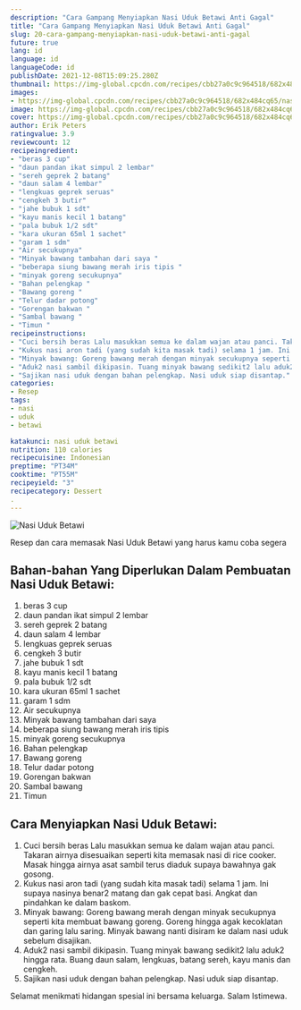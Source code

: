 ```yaml
---
description: "Cara Gampang Menyiapkan Nasi Uduk Betawi Anti Gagal"
title: "Cara Gampang Menyiapkan Nasi Uduk Betawi Anti Gagal"
slug: 20-cara-gampang-menyiapkan-nasi-uduk-betawi-anti-gagal
future: true
lang: id
language: id
languageCode: id
publishDate: 2021-12-08T15:09:25.280Z 
thumbnail: https://img-global.cpcdn.com/recipes/cbb27a0c9c964518/682x484cq65/nasi-uduk-betawi-foto-resep-utama.png
images:
- https://img-global.cpcdn.com/recipes/cbb27a0c9c964518/682x484cq65/nasi-uduk-betawi-foto-resep-utama.png
image: https://img-global.cpcdn.com/recipes/cbb27a0c9c964518/682x484cq65/nasi-uduk-betawi-foto-resep-utama.png
cover: https://img-global.cpcdn.com/recipes/cbb27a0c9c964518/682x484cq65/nasi-uduk-betawi-foto-resep-utama.png
author: Erik Peters
ratingvalue: 3.9
reviewcount: 12
recipeingredient:
- "beras 3 cup"
- "daun pandan ikat simpul 2 lembar"
- "sereh geprek 2 batang"
- "daun salam 4 lembar"
- "lengkuas geprek seruas"
- "cengkeh 3 butir"
- "jahe bubuk 1 sdt"
- "kayu manis kecil 1 batang"
- "pala bubuk 1/2 sdt"
- "kara ukuran 65ml 1 sachet"
- "garam 1 sdm"
- "Air secukupnya"
- "Minyak bawang tambahan dari saya "
- "beberapa siung bawang merah iris tipis "
- "minyak goreng secukupnya"
- "Bahan pelengkap "
- "Bawang goreng "
- "Telur dadar potong"
- "Gorengan bakwan "
- "Sambal bawang "
- "Timun "
recipeinstructions:
- "Cuci bersih beras Lalu masukkan semua ke dalam wajan atau panci. Takaran airnya disesuaikan seperti kita memasak nasi di rice cooker. Masak hingga airnya asat sambil terus diaduk supaya bawahnya gak gosong."
- "Kukus nasi aron tadi (yang sudah kita masak tadi) selama 1 jam. Ini supaya nasinya benar2 matang dan gak cepat basi. Angkat dan pindahkan ke dalam baskom."
- "Minyak bawang: Goreng bawang merah dengan minyak secukupnya seperti kita membuat bawang goreng. Goreng hingga agak kecoklatan dan garing lalu saring. Minyak bawang nanti disiram ke dalam nasi uduk sebelum disajikan."
- "Aduk2 nasi sambil dikipasin. Tuang minyak bawang sedikit2 lalu aduk2 hingga rata. Buang daun salam, lengkuas, batang sereh, kayu manis dan cengkeh."
- "Sajikan nasi uduk dengan bahan pelengkap. Nasi uduk siap disantap."
categories:
- Resep
tags:
- nasi
- uduk
- betawi

katakunci: nasi uduk betawi 
nutrition: 110 calories
recipecuisine: Indonesian
preptime: "PT34M"
cooktime: "PT55M"
recipeyield: "3"
recipecategory: Dessert
. 
---
```



![Nasi Uduk Betawi](https://img-global.cpcdn.com/recipes/cbb27a0c9c964518/682x484cq65/nasi-uduk-betawi-foto-resep-utama.png)

Resep dan cara memasak  Nasi Uduk Betawi yang harus kamu coba segera

<!--inarticleads1-->

## Bahan-bahan Yang Diperlukan Dalam Pembuatan Nasi Uduk Betawi:

1. beras 3 cup
1. daun pandan ikat simpul 2 lembar
1. sereh geprek 2 batang
1. daun salam 4 lembar
1. lengkuas geprek seruas
1. cengkeh 3 butir
1. jahe bubuk 1 sdt
1. kayu manis kecil 1 batang
1. pala bubuk 1/2 sdt
1. kara ukuran 65ml 1 sachet
1. garam 1 sdm
1. Air secukupnya
1. Minyak bawang tambahan dari saya 
1. beberapa siung bawang merah iris tipis 
1. minyak goreng secukupnya
1. Bahan pelengkap 
1. Bawang goreng 
1. Telur dadar potong
1. Gorengan bakwan 
1. Sambal bawang 
1. Timun 



<!--inarticleads2-->

## Cara Menyiapkan Nasi Uduk Betawi:

1. Cuci bersih beras Lalu masukkan semua ke dalam wajan atau panci. Takaran airnya disesuaikan seperti kita memasak nasi di rice cooker. Masak hingga airnya asat sambil terus diaduk supaya bawahnya gak gosong.
1. Kukus nasi aron tadi (yang sudah kita masak tadi) selama 1 jam. Ini supaya nasinya benar2 matang dan gak cepat basi. Angkat dan pindahkan ke dalam baskom.
1. Minyak bawang: Goreng bawang merah dengan minyak secukupnya seperti kita membuat bawang goreng. Goreng hingga agak kecoklatan dan garing lalu saring. Minyak bawang nanti disiram ke dalam nasi uduk sebelum disajikan.
1. Aduk2 nasi sambil dikipasin. Tuang minyak bawang sedikit2 lalu aduk2 hingga rata. Buang daun salam, lengkuas, batang sereh, kayu manis dan cengkeh.
1. Sajikan nasi uduk dengan bahan pelengkap. Nasi uduk siap disantap.




Selamat menikmati hidangan spesial ini bersama keluarga. Salam Istimewa.
